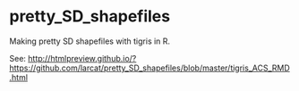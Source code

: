 # pretty_SD_shapefiles
Making pretty SD shapefiles with tigris in R.

See: http://htmlpreview.github.io/?https://github.com/larcat/pretty_SD_shapefiles/blob/master/tigris_ACS_RMD.html

